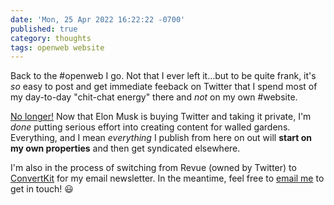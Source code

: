 ```yaml
---
date: 'Mon, 25 Apr 2022 16:22:22 -0700'
published: true
category: thoughts
tags: openweb website
---
```


Back to the #openweb I go. Not that I ever left it…but to be quite frank, it's _so_ easy to post and get immediate feeback on Twitter that I spend most of my day-to-day "chit-chat energy" there and _not_ on my own #website.

[No longer!](https://www.theverge.com/2022/4/25/23028323/elon-musk-twitter-offer-buyout-hostile-takeover-ownership) Now that Elon Musk is buying Twitter and taking it private, I'm _done_ putting serious effort into creating content for walled gardens. Everything, and I mean _everything_ I publish from here on out will **start on my own properties** and then get syndicated elsewhere.

I'm also in the process of switching from Revue (owned by Twitter) to [ConvertKit](https://convertkit.com) for my email newsletter. In the meantime, feel free to [email me](mailto:jared@jaredwhite.com) to get in touch! 😃